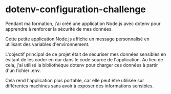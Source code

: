 # dotenv-configuration-challenge

Pendant ma formation, j'ai créé une application Node.js avec dotenv pour apprendre à renforcer la sécurité de mes données.

Cette petite application Node.js affiche un message personnalisé en utilisant des variables d'environnement.

L'objectif principal de ce projet était de sécuriser mes données sensibles en évitant de les coder en dur dans le code source de l'application. 
Au lieu de cela, j'ai utilisé la bibliothèque dotenv pour charger ces données à partir d'un fichier .env. 

Cela rend l'application plus portable, car elle peut être utilisée sur différentes machines sans avoir à exposer des informations sensibles.


